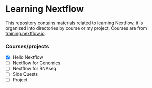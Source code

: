 # Learning Nextflow

This repository contains materials related to learning Nextflow, it is organized into directories by course or my project. Courses are from [training.nextflow.io](https://training.nextflow.io/latest/).

### Courses/projects

- [x] Hello Nextflow
- [ ] Nextflow for Genomics
- [ ] Nextflow for RNAseq
- [ ] Side Quests
- [ ] Project